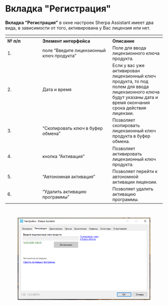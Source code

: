 # Вкладка "Регистрация"

**Вкладка “Регистрация”** в окне настроек Sherpa Assistant имеет два вида, в зависимости от того, активирована у Вас лицензия или нет.&#x20;

<table data-header-hidden><thead><tr><th width="98"></th><th width="210"></th><th></th></tr></thead><tbody><tr><td><strong>№ п/п</strong></td><td><strong>Элемент интерфейса</strong></td><td><strong>Описание</strong></td></tr><tr><td>1.</td><td>поле “Введите лицензионный ключ продукта”</td><td>Поле для ввода лицензионного ключа продукта.</td></tr><tr><td>2.</td><td>Дата и время</td><td>Если у вас уже активирован лицензионный ключ продукта, то под полем для ввода лицензионного ключа будут указаны дата и время окончания срока действия лицензии.</td></tr><tr><td>3.</td><td>“Скопировать ключ в буфер обмена”</td><td>Позволяет скопировать лицензионный ключ продукта в буфер обмена.</td></tr><tr><td>4.</td><td>кнопка “Активация”</td><td>Позволяет активировать лицензионный ключ продукта.</td></tr><tr><td>5.</td><td>“Автономная активация”</td><td>Позволяет перейти к автономной активации лицензии. </td></tr><tr><td>6.</td><td>“Удалить активацию программы”</td><td>Позволяет удалить активацию программы. </td></tr></tbody></table>

<figure><img src="https://lh7-rt.googleusercontent.com/docsz/AD_4nXc9Jkgm_PGL_N6rkJBMZXR3YpMnod_v8EbhBvpFMqztUVg2Q9J2nsYIJ7MEdCw8GzzFWSBtp-7qBUn61baPgIsSxEdAwtZXPY2tegses2mDMvqWzneyFV0-iAGkzOuhMbXNxAZdX8OrxqEAgTl1FIKbB0ps?key=kJMbBxnbwHv9uZqMKDJj6w" alt=""><figcaption></figcaption></figure>

<figure><img src="../../../../.gitbook/assets/РегАссистент.png" alt=""><figcaption></figcaption></figure>
